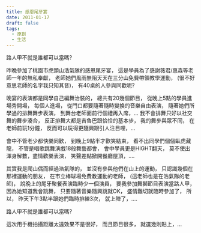 ```yaml
---
title: 感恩尾牙宴
date: 2011-01-17
draft: false
tags:
  - 原創
  - 生活
---
```

路人甲不就是誰都可以當嗎?

昨晚參加了桃園市虎頭山浩氣隊的感恩尾牙宴，
這是學員為了感謝薇君/惠森等老師一年的無私奉獻，
老師她們風雨無阻天天在三分山免費帶領教學運動，
(很不好意思老師的名字我只知其音)，
有40桌的人參與同歡呢?

晚宴的表演都是同學自己編舞治裝的，
總共有20幾個節目，
從晚上5點的學員進場秀開場，
每個人進場，
從門口都要隨著隨時變換的音樂自由表演，
隨著她們所學過的排舞舞步表演，
到舞台老師面前行個禮再入席，...
我不會排舞只好以社交舞的舞步湊合，
反正排舞大都是吉魯巴跟恰恰的基本步，
我的舞步與眾不同，
在老師前玩1分鐘，
反而可以玩得更隨興跟引人注目哩，...

會中不管老少都快樂同歡，
到晚上9點半才歡笑結束，
看不出同學們個個臥虎藏龍，
不管是唱歌跳舞演戲18般舞藝都會，
會中學員更是HIGHT翻天，
莫不使出渾身解數，盡情歡樂表演，
笑聲差點掀開餐廳屋頂，.... 

其實我是爬山偶而經過浩氣隊的，
並沒有參與他們在山上的運動，
只認識幾個在那裡運動的朋友，
在市立棒球場免費教運動的老師，
(這老師也是在浩氣隊的老師)，
說晚上的尾牙聚餐表演臨時少一個演員，
要我參加舞獅節目表演當路人甲，
因為她知道我會跳舞，
只要隨著音樂隨興跳就OK，
盛情難切就臨時參加了，
所以，
昨天下午3點半跟她們臨時排練3次，
就上陣了，....

路人甲不就是誰都可以當嗎?

 這次用手機拍攝距離太遠效果不是很好，
 而且節目很多，
 就選幾則貼上，...